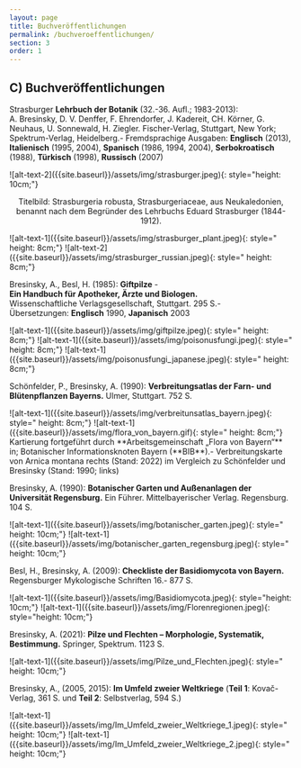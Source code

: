 ```yaml
---
layout: page
title: Buchveröffentlichungen
permalink: /buchveroeffentlichungen/
section: 3
order: 1
---
```


## C) Buchveröffentlichungen

<span class="kapitaelchen">Strasburger</span> **Lehrbuch der Botanik** (32.-36. Aufl.; 1983-2013):<br>
<span class="kapitaelchen">A. Bresinsky, D. V. Denffer, F. Ehrendorfer, J. Kadereit, CH. Körner, G. Neuhaus, U. Sonnewald, H. Ziegler.</span> Fischer-Verlag, Stuttgart, New York; Spektrum-Verlag, Heidelberg.- Fremdsprachige Ausgaben: **Englisch** (2013), **Italienisch** (1995, 2004), **Spanisch** (1986, 1994, 2004), **Serbokroatisch** (1988), **Türkisch** (1998), **Russisch** (2007)

<span class="images">
![alt-text-2]({{site.baseurl}}/assets/img/strasburger.jpeg){: style="height: 10cm;"}
</span>

<p style="text-align: center;">
Titelbild: Strasburgeria robusta, Strasburgeriaceae, aus Neukaledonien, benannt nach dem Begründer des Lehrbuchs <span class="kapitaelchen">Eduard Strasburger</span> (1844-1912).
</p>

<span class="images">
![alt-text-1]({{site.baseurl}}/assets/img/strasburger_plant.jpeg){: style=" height: 8cm;"}
![alt-text-2]({{site.baseurl}}/assets/img/strasburger_russian.jpeg){: style=" height: 8cm;"}
</span>

<span class="kapitaelchen">Bresinsky, A., Besl, H. </span>(1985): **Giftpilze** -<br>
**Ein Handbuch für Apotheker, Ärzte und Biologen.**<br>
Wissenschaftliche Verlagsgesellschaft, Stuttgart. 295 S.-<br>
Übersetzungen: **Englisch** 1990, **Japanisch** 2003

<span class="images">
![alt-text-1]({{site.baseurl}}/assets/img/giftpilze.jpeg){: style=" height: 8cm;"}
![alt-text-1]({{site.baseurl}}/assets/img/poisonusfungi.jpeg){: style=" height: 8cm;"}
![alt-text-1]({{site.baseurl}}/assets/img/poisonusfungi_japanese.jpeg){: style=" height: 8cm;"}
</span>

<span class="kapitaelchen">Schönfelder, P., Bresinsky, A.</span> (1990): **Verbreitungsatlas der Farn- und Blütenpflanzen Bayerns.** Ulmer, Stuttgart. 752 S.

<span class="images">
![alt-text-1]({{site.baseurl}}/assets/img/verbreitunsatlas_bayern.jpeg){: style=" height: 8cm;"}
![alt-text-1]({{site.baseurl}}/assets/img/flora_von_bayern.gif){: style=" height: 8cm;"}
</span>

<span class="box">
Kartierung fortgeführt durch **Arbeitsgemeinschaft „Flora von Bayern“** in; Botanischer Informationsknoten Bayern (**BIB**).- Verbreitungskarte von Arnica montana rechts (Stand: 2022) im Vergleich zu Schönfelder und Bresinsky (Stand: 1990; links)
</span>

<span class="kapitaelchen">Bresinsky, A.</span> (1990): **Botanischer Garten und Außenanlagen der Universität Regensburg.** Ein Führer. Mittelbayerischer Verlag. Regensburg. 104 S.

<span class="images">
![alt-text-1]({{site.baseurl}}/assets/img/botanischer_garten.jpeg){: style=" height: 10cm;"}
![alt-text-1]({{site.baseurl}}/assets/img/botanischer_garten_regensburg.jpeg){: style=" height: 10cm;"}
</span>

<span class="kapitaelchen">Besl, H., Bresinsky, A.</span> (2009): **Checkliste der Basidiomycota von Bayern.** Regensburger Mykologische Schriften 16.- 877 S.

<span class="images">
![alt-text-1]({{site.baseurl}}/assets/img/Basidiomycota.jpeg){: style="height: 10cm;"}
![alt-text-1]({{site.baseurl}}/assets/img/Florenregionen.jpeg){: style="height: 10cm;"}
</span>

<span class="kapitaelchen">Bresinsky, A.</span> (2021): **Pilze und Flechten – Morphologie, Systematik, Bestimmung.** Springer, Spektrum. 1123 S.

<span class="images">
![alt-text-1]({{site.baseurl}}/assets/img/Pilze_und_Flechten.jpeg){: style=" height: 10cm;"}
</span>

<span class="kapitaelchen">Bresinsky, A.</span>, (2005, 2015): **Im Umfeld zweier Weltkriege** (**Teil 1**: Kovač-Verlag, 361 S. und **Teil 2**: Selbstverlag, 594 S.)

<span class="images">
![alt-text-1]({{site.baseurl}}/assets/img/Im_Umfeld_zweier_Weltkriege_1.jpeg){: style=" height: 10cm;"}
![alt-text-1]({{site.baseurl}}/assets/img/Im_Umfeld_zweier_Weltkriege_2.jpeg){: style=" height: 10cm;"}
</span>

